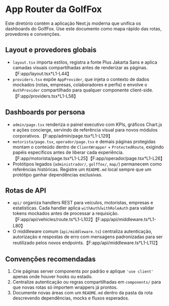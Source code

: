 # App Router da GolfFox

Este diretório contém a aplicação Next.js moderna que unifica os dashboards do GolfFox. Use este documento como mapa rápido das rotas, provedores e convenções.

## Layout e provedores globais
- `layout.tsx` importa estilos, registra a fonte Plus Jakarta Sans e aplica camadas visuais compartilhadas antes de renderizar as páginas.【F:app/layout.tsx†L1-L44】
- `providers.tsx` expõe `AppProvider`, que injeta o contexto de dados mockados (rotas, empresas, colaboradores e perfis) e envolve o `AuthProvider` compartilhado para qualquer componente client-side.【F:app/providers.tsx†L1-L58】

## Dashboards por persona
- `admin/page.tsx` renderiza o painel executivo com KPIs, gráficos Chart.js e ações concierge, servindo de referência visual para novos módulos corporativos.【F:app/admin/page.tsx†L1-L129】
- `motorista/page.tsx`, `operador/page.tsx` e demais páginas protegidas montam o conteúdo dentro de `ClientWrapper` + `ProtectedRoute`, exigindo papéis específicos antes de liberar cada experiência.【F:app/motorista/page.tsx†L1-L25】【F:app/operador/page.tsx†L1-L26】
- Protótipos legados (`administrador/`, `golffox/`, `map/`) permanecem como referências históricas. Registre um `README.md` local sempre que um protótipo ganhar dependências exclusivas.

## Rotas de API
- `api/` organiza handlers REST para veículos, motoristas, empresas e estatísticas. Cada handler aplica `withAuth`/`withRoleAuth` para validar tokens mockados antes de processar a requisição.【F:app/api/vehicles/route.ts†L1-L102】【F:app/api/middleware.ts†L1-L80】
- O middleware comum (`api/middleware.ts`) centraliza autenticação, autorização e respostas de erro com mensagens padronizadas para ser reutilizado pelos novos endpoints.【F:app/api/middleware.ts†L1-L112】

## Convenções recomendadas
1. Crie páginas server components por padrão e aplique `'use client'` apenas onde houver hooks ou estado.
2. Centralize autenticação ou regras compartilhadas em `components/` para que novas rotas só importem wrappers já prontos.
3. Documente novas áreas com um `README.md` dentro da pasta da rota descrevendo dependências, mocks e fluxos esperados.
